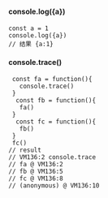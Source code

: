 ####    console.log({a})
    
    const a = 1
    console.log({a})
    // 结果 {a:1}





####    console.trace()

     const fa = function(){
       console.trace()
     }
      const fb = function(){
       fa()
     }
      const fc = function(){
       fb()
     }
     fc()
    // result  
    // VM136:2 console.trace
    // fa @ VM136:2
    // fb @ VM136:5
    // fc @ VM136:8
    // (anonymous) @ VM136:10